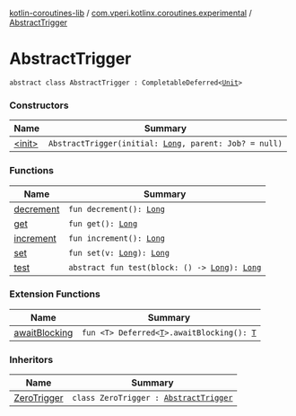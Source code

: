 [kotlin-coroutines-lib](../../index.md) / [com.vperi.kotlinx.coroutines.experimental](../index.md) / [AbstractTrigger](./index.md)

# AbstractTrigger

`abstract class AbstractTrigger : CompletableDeferred<`[`Unit`](https://kotlinlang.org/api/latest/jvm/stdlib/kotlin/-unit/index.html)`>`

### Constructors

| Name | Summary |
|---|---|
| [&lt;init&gt;](-init-.md) | `AbstractTrigger(initial: `[`Long`](https://kotlinlang.org/api/latest/jvm/stdlib/kotlin/-long/index.html)`, parent: Job? = null)` |

### Functions

| Name | Summary |
|---|---|
| [decrement](decrement.md) | `fun decrement(): `[`Long`](https://kotlinlang.org/api/latest/jvm/stdlib/kotlin/-long/index.html) |
| [get](get.md) | `fun get(): `[`Long`](https://kotlinlang.org/api/latest/jvm/stdlib/kotlin/-long/index.html) |
| [increment](increment.md) | `fun increment(): `[`Long`](https://kotlinlang.org/api/latest/jvm/stdlib/kotlin/-long/index.html) |
| [set](set.md) | `fun set(v: `[`Long`](https://kotlinlang.org/api/latest/jvm/stdlib/kotlin/-long/index.html)`): `[`Long`](https://kotlinlang.org/api/latest/jvm/stdlib/kotlin/-long/index.html) |
| [test](test.md) | `abstract fun test(block: () -> `[`Long`](https://kotlinlang.org/api/latest/jvm/stdlib/kotlin/-long/index.html)`): `[`Long`](https://kotlinlang.org/api/latest/jvm/stdlib/kotlin/-long/index.html) |

### Extension Functions

| Name | Summary |
|---|---|
| [awaitBlocking](../kotlinx.coroutines.experimental.-deferred/await-blocking.md) | `fun <T> Deferred<`[`T`](../kotlinx.coroutines.experimental.-deferred/await-blocking.md#T)`>.awaitBlocking(): `[`T`](../kotlinx.coroutines.experimental.-deferred/await-blocking.md#T) |

### Inheritors

| Name | Summary |
|---|---|
| [ZeroTrigger](../-zero-trigger/index.md) | `class ZeroTrigger : `[`AbstractTrigger`](./index.md) |
